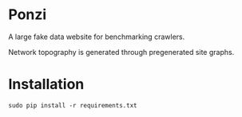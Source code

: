Ponzi
=====

A large fake data website for benchmarking crawlers.

Network topography is generated through pregenerated site graphs.

Installation
============

`sudo pip install -r requirements.txt`